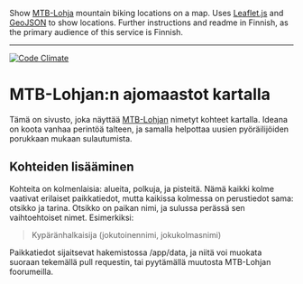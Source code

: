 Show [MTB-Lohja](http://www.mtb-lohja.com/) mountain biking locations on a map. Uses [Leaflet.js](http://leafletjs.com/) and [GeoJSON](http://geojson.org/) to show locations. Further instructions and readme in Finnish, as the primary audience of this service is Finnish. 

---------------------- 
[![Code Climate](https://codeclimate.com/github/teelahti/MTB-Lohja-places/badges/gpa.svg)](https://codeclimate.com/github/teelahti/MTB-Lohja-places)

# MTB-Lohjan:n ajomaastot kartalla #

Tämä on sivusto, joka näyttää [MTB-Lohjan](http://www.mtb-lohja.com/) nimetyt kohteet kartalla. Ideana on koota vanhaa perintöä talteen, ja samalla helpottaa uusien pyöräilijöiden porukkaan mukaan sulautumista.  

## Kohteiden lisääminen ##

Kohteita on kolmenlaisia: alueita, polkuja, ja pisteitä. Nämä kaikki kolme vaativat erilaiset paikkatiedot, mutta kaikissa kolmessa on perustiedot sama: otsikko ja tarina. Otsikko on paikan nimi, ja sulussa perässä sen vaihtoehtoiset nimet. Esimerkiksi: 

> Kypäränhalkaisija (jokutoinennimi, jokukolmasnimi)

Paikkatiedot sijaitsevat hakemistossa /app/data, ja niitä voi muokata suoraan tekemällä pull requestin, tai pyytämällä muutosta MTB-Lohjan foorumeilla. 
